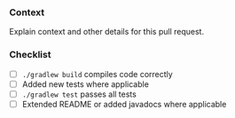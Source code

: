 ### Context

Explain context and other details for this pull request.

### Checklist

- [ ] `./gradlew build` compiles code correctly
- [ ] Added new tests where applicable
- [ ] `./gradlew test` passes all tests
- [ ] Extended README or added javadocs where applicable
